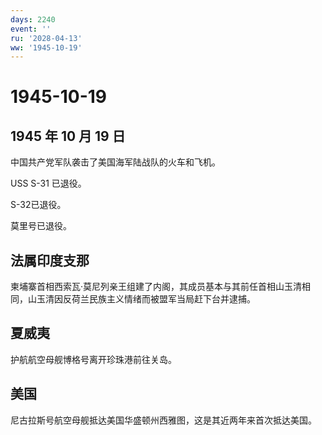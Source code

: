 ```yaml
---
days: 2240
event: ''
ru: '2028-04-13'
ww: '1945-10-19'
---
```


# 1945-10-19

## 1945 年 10 月 19 日

中国共产党军队袭击了美国海军陆战队的火车和飞机。

USS S-31 已退役。

S-32已退役。

莫里号已退役。

## 法属印度支那

柬埔寨首相西索瓦·莫尼列亲王组建了内阁，其成员基本与其前任首相山玉清相同，山玉清因反荷兰民族主义情绪而被盟军当局赶下台并逮捕。

## 夏威夷

护航航空母舰博格号离开珍珠港前往关岛。

## 美国

尼古拉斯号航空母舰抵达美国华盛顿州西雅图，这是其近两年来首次抵达美国。